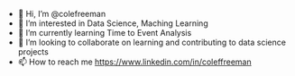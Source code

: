 - 👋 Hi, I’m @colefreeman
- 👀 I’m interested in Data Science, Maching Learning 
- 🌱 I’m currently learning Time to Event Analysis
- 💞️ I’m looking to collaborate on learning and contributing to data science projects
- 📫 How to reach me https://www.linkedin.com/in/coleffreeman

<!---
colefreeman/colefreeman is a ✨ special ✨ repository because its `README.md` (this file) appears on your GitHub profile.
You can click the Preview link to take a look at your changes.
--->
